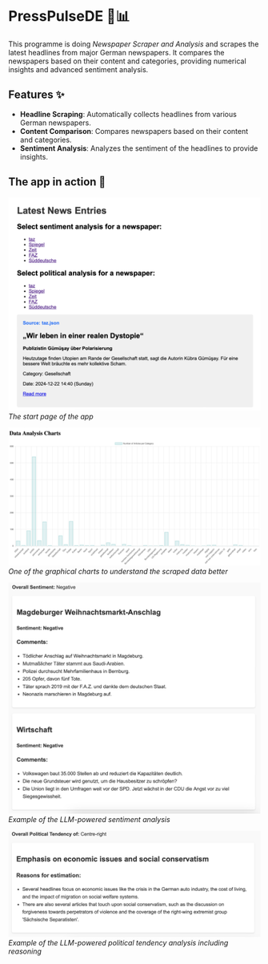 # PressPulseDE 📰📊

This programme is doing *Newspaper Scraper and Analysis* and scrapes the latest headlines from major German newspapers. It compares the newspapers based on their content and categories, providing numerical insights and advanced sentiment analysis. 

## Features ✨

- **Headline Scraping**: Automatically collects headlines from various German newspapers.
- **Content Comparison**: Compares newspapers based on their content and categories.
- **Sentiment Analysis**: Analyzes the sentiment of the headlines to provide insights.

## The app in action 📸

![Overview page](other/news-entries.png)  
*The start page of the app*

![Data Analysis](other/data-analysis-chart.png)  
*One of the graphical charts to understand the scraped data better*

![Sentiment Analysis](other/sentiment-analysis.png)  
*Example of the LLM-powered sentiment analysis*

![Political Analysis](other/political-tendency.png)  
*Example of the LLM-powered political tendency analysis including reasoning*
